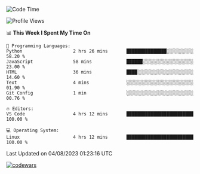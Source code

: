 <!--START_SECTION:waka-->
![Code Time](http://img.shields.io/badge/Code%20Time-254%20hrs%2016%20mins-blue)

![Profile Views](http://img.shields.io/badge/Profile%20Views-25-blue)

📊 **This Week I Spent My Time On** 

```text
💬 Programming Languages: 
Python                   2 hrs 26 mins       ███████████████░░░░░░░░░░   58.20 % 
JavaScript               58 mins             ██████░░░░░░░░░░░░░░░░░░░   23.00 % 
HTML                     36 mins             ████░░░░░░░░░░░░░░░░░░░░░   14.60 % 
Text                     4 mins              ░░░░░░░░░░░░░░░░░░░░░░░░░   01.90 % 
Git Config               1 min               ░░░░░░░░░░░░░░░░░░░░░░░░░   00.76 % 

🔥 Editors: 
VS Code                  4 hrs 12 mins       █████████████████████████   100.00 % 

💻 Operating System: 
Linux                    4 hrs 12 mins       █████████████████████████   100.00 % 
```


 Last Updated on 04/08/2023 01:23:16 UTC
<!--END_SECTION:waka-->
[![codewars](https://www.codewars.com/users/Delitel/badges/large)](https://www.codewars.com/users/Delitel)   
